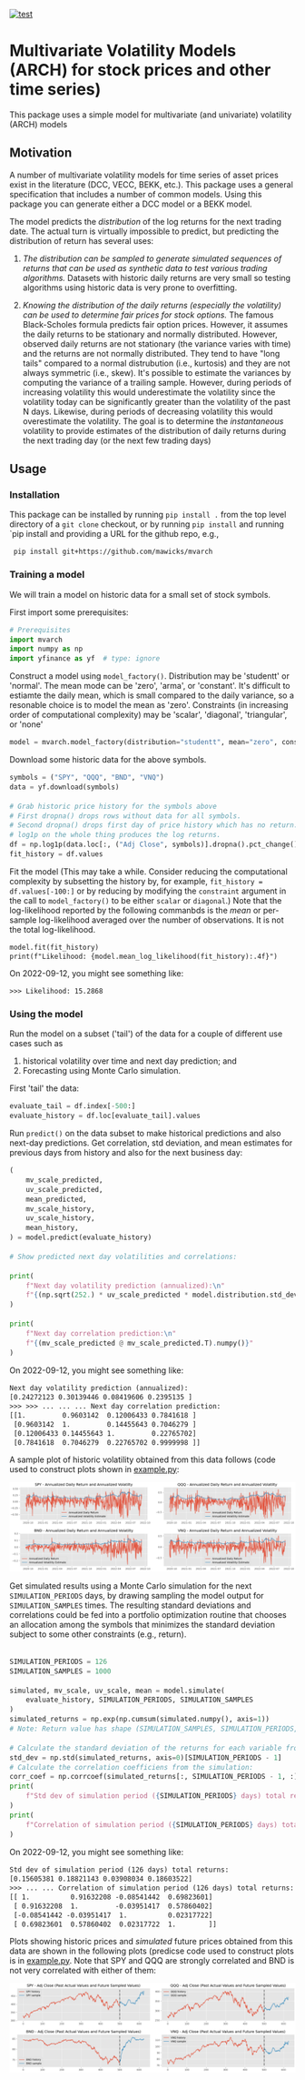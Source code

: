 [![test](https://github.com/mawicks/mvarch/actions/workflows/pythonapp.yml/badge.svg)](https://github.com/mawicks/mvarch/actions/workflows/pythonapp.yml)

# Multivariate Volatility Models (ARCH) for stock prices and other time series)

This package uses a simple model for multivariate (and univariate) volatility (ARCH) models

## Motivation

A number of multivariate volatility models for time series of asset prices
exist in the literature (DCC, VECC, BEKK,  etc.).
This package uses a general specification that includes a number of common models.
Using this package you can generate either a DCC model or a BEKK model.

The model predicts the *distribution* of the log returns for the next trading date.
The actual turn is virtually impossible to predict, but predicting the
distribution of return has several uses:

1. *The distribution can be sampled to generate simulated sequences of returns
   that can be used as synthetic data to test various trading algorithms.*
   Datasets with historic daily returns are very small so testing algorithms using
   historic data is very prone to overfitting.


2. *Knowing the distribution of the daily returns (especially the volatility)
   can be used to determine fair prices for stock options.*  The famous
   Black-Scholes formula predicts fair option prices.  However, it assumes the
   daily returns to be stationary and normally distributed.  However, observed
   daily returns are not stationary (the variance varies with time) and the
   returns are not normally distributed.  They tend to have "long tails"
   compared to a normal distrubution (i.e., kurtosis) and they are not always symmetric
   (i.e., skew).  It's possible to estimate the variances by computing the
   variance of a trailing sample.  However, during periods of increasing
   volatility this would underestimate the volatility since the volatility today
   can be significantly greater than the volatility of the past N days.
   Likewise, during periods of
   decreasing volatility this would overestimate the volatility.  The goal is to
   determine the *instantaneous* volatility to provide estimates of the distribution of
   daily returns during the next trading day (or the next few trading days)

## Usage

### Installation

This package can be installed by running `pip install .` from the top level directory of
a `git clone` checkout, or by running `pip install` and running `pip install and providing
a URL for the github repo, e.g., 

     pip install git+https://github.com/mawicks/mvarch

### Training a model

We will train a model on historic data for a small set of stock symbols.

First import some prerequisites:

```python
# Prerequisites
import mvarch
import numpy as np
import yfinance as yf  # type: ignore
```

Construct a model using `model_factory()`.  Distribution may be 'studentt' or 'normal'.
The mean mode can be 'zero', 'arma', or 'constant'.  It's difficult to estiamte
the daily mean, which is small compared to the daily variance, so a resonable choice is
to model the mean as 'zero'.  Constraints (in increasing order of computational complexity)
may be 'scalar', 'diagonal', 'triangular', or 'none'

```python
model = mvarch.model_factory(distribution="studentt", mean="zero", constraint="none")
```

Download some historic data for the above symbols.

```python
symbols = ("SPY", "QQQ", "BND", "VNQ")
data = yf.download(symbols)

# Grab historic price history for the symbols above
# First dropna() drops rows without data for all symbols.
# Second dropna() drops first day of price history which has no return.
# log1p on the whole thing produces the log returns.
df = np.log1p(data.loc[:, ("Adj Close", symbols)].dropna().pct_change().dropna())
fit_history = df.values

```

Fit the model (This may take a while. Consider reducing the computational complexity
by subsetting the history by, for example, 
`fit_history = df.values[-100:]` or by reducing by modifying the `constraint`
argument in the call to `model_factory()` to be either `scalar` or `diagonal`.)
Note that the log-likelihood reported by the following commanbds is the *mean*
or per-sample log-likelihood averaged over the number of observations.  It
is not the total log-likelihood.

```pythonp
model.fit(fit_history)
print(f"Likelihood: {model.mean_log_likelihood(fit_history):.4f}")
```

On 2022-09-12, you might see something like:

```
>>> Likelihood: 15.2868
```

### Using the model

Run the model on a subset ('tail') of the data for a couple of different use cases
such as
  1. historical volatility over time and next day prediction; and
  2. Forecasting using Monte Carlo simulation.

First 'tail' the data:

```python
evaluate_tail = df.index[-500:]
evaluate_history = df.loc[evaluate_tail].values
```

Run `predict()` on the data subset to make historical predictions and also
next-day predictions. Get correlation, std deviation, and mean estimates for
previous days from history and also for the next business day:

```python
(
    mv_scale_predicted,
    uv_scale_predicted,
    mean_predicted,
    mv_scale_history,
    uv_scale_history,
    mean_history,
) = model.predict(evaluate_history)

# Show predicted next day volatilities and correlations:

print(
    f"Next day volatility prediction (annualized):\n"
    f"{(np.sqrt(252.) * uv_scale_predicted * model.distribution.std_dev()).numpy()}"
)

print(
    f"Next day correlation prediction:\n"
    f"{(mv_scale_predicted @ mv_scale_predicted.T).numpy()}"
)

```

On 2022-09-12, you might see something like:
```
Next day volatility prediction (annualized):
[0.24272123 0.30139446 0.08419606 0.2395135 ]
>>> >>> ... ... ... Next day correlation prediction:
[[1.         0.9603142  0.12006433 0.7841618 ]
 [0.9603142  1.         0.14455643 0.7046279 ]
 [0.12006433 0.14455643 1.         0.22765702]
 [0.7841618  0.7046279  0.22765702 0.9999998 ]]
```

A sample plot of historic volatility obtained from this data follows
(code used to construct plots shown in [example.py](/src/mvarch/example.py):

![Historic Volatility](figures/fig1.png)

Get simulated results using a Monte Carlo simulation for the next
`SIMULATION_PERIODS` days, by drawing sampling the model output
for `SIMULATION_SAMPLES` times.  The resulting standard deviations and correlations
could be fed into a portfolio optimization routine that chooses an allocation among
the symbols that minimizes the standard deviation subject to some other constraints (e.g., return).

```python

SIMULATION_PERIODS = 126
SIMULATION_SAMPLES = 1000

simulated, mv_scale, uv_scale, mean = model.simulate(
    evaluate_history, SIMULATION_PERIODS, SIMULATION_SAMPLES
)
simulated_returns = np.exp(np.cumsum(simulated.numpy(), axis=1))
# Note: Return value has shape (SIMULATION_SAMPLES, SIMULATION_PERIODS, STOCK_SYMBOLS)

# Calculate the standard deviation of the returns for each variable from the simulation:
std_dev = np.std(simulated_returns, axis=0)[SIMULATION_PERIODS - 1]
# Calculate the correlation coefficiens from the simulation:
corr_coef = np.corrcoef(simulated_returns[:, SIMULATION_PERIODS - 1, :], rowvar=False)
print(
    f"Std dev of simulation period ({SIMULATION_PERIODS} days) total returns:\n{std_dev}"
)
print(
    f"Correlation of simulation period ({SIMULATION_PERIODS} days) total returns:\n{corr_coef}"
)

```

On 2022-09-12, you might see something like:

```
Std dev of simulation period (126 days) total returns:
[0.15605381 0.18821143 0.03908034 0.18603522]
>>> ... ... Correlation of simulation period (126 days) total returns:
[[ 1.          0.91632208 -0.08541442  0.69823601]
 [ 0.91632208  1.         -0.03951417  0.57860402]
 [-0.08541442 -0.03951417  1.          0.02317722]
 [ 0.69823601  0.57860402  0.02317722  1.        ]]
```

Plots showing historic prices and *simulated* future prices obtained from this data are shown
in the following plots (predicse code used to construct plots is in [example.py](/src/mvarch/example.py).  Note that SPY and QQQ are strongly correlated
and BND is not very correlated with either of them:

![Monte Carlo Simulation](figures/fig2.png)



